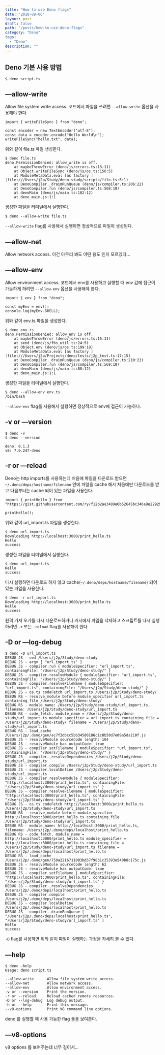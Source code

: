 ```yaml
---
title: "How to use Deno flags"
date: "2018-09-06"
layout: post
draft: false
path: "/posts/how-to-use-deno-flags"
category: "Deno"
tags: 
  - "Deno"
description: ""  
---
```


## Deno 기본 사용 방법
```
$ deno script.ts
```

## —allow-write
Allow file system write access.
코드에서 파일을 쓰려면 `--allow-write` 옵션을 사용해야 한다.
```
import { writeFileSync } from "deno";

const encoder = new TextEncoder("utf-8");
const data = encoder.encode("Hello World\n");
writeFileSync("hello.txt", data);
```
위와 같이 file.ts 파일 생성한다.

```
$ deno file.ts
deno.PermissionDenied: allow_write is off.
    at maybeThrowError (deno/js/errors.ts:13:11)
    at Object.writeFileSync (deno/js/os.ts:150:5)
    at ModuleMetaData.eval [as factory ] (file:///Users/j2p/Study/deno-study/scripts/file.ts:5:1)
    at DenoCompiler._drainRunQueue (deno/js/compiler.ts:206:22)
    at DenoCompiler.run (deno/js/compiler.ts:568:10)
    at denoMain (deno/js/main.ts:102:12)
    at deno_main.js:1:1
```
생성한 파일을 터미널에서 실행한다.

```
$ deno --allow-write file.ts
```
`--allow-write` flag를 사용해서 실행하면 정상적으로 파일이 생성된다.

## —allow-net
Allow network access.
이건 아무리 봐도 어떤 용도 인지 모르겠다...

## —allow-env
Allow environment access.
코드에서 env를 사용하고 실행할 때 env 값에 접근이 가능하게 하려면 `--allow-env` 옵션을 사용해야 한다.
```
import { env } from "deno";

const myEnv = env();
console.log(myEnv.SHELL);

```
위와 같이 env.ts 파일을 생성한다.

```
$ deno env.ts
deno.PermissionDenied: allow_env is off.
    at maybeThrowError (deno/js/errors.ts:15:11)
    at send (deno/js/fbs_util.ts:24:5)
    at Object.env (deno/js/os.ts:199:19)
    at ModuleMetaData.eval [as factory ] (file:///Users/j2p/Projects/deno/tests/j2p_test.ts:17:15)
    at DenoCompiler._drainRunQueue (deno/js/compiler.ts:210:22)
    at DenoCompiler.run (deno/js/compiler.ts:569:10)
    at denoMain (deno/js/main.ts:88:12)
    at deno_main.js:1:1
```
생성한 파일을 터미널에서 실행한다.

```
$ deno --allow-env env.ts
/bin/bash
```
`--allow-env` flag를 사용해서 실행하면 정상적으로 env에 접근이 가능하다.

## -v or —version
```
$ deno -v
$ deno --version

deno: 0.1.3
v8: 7.0.247-deno
```

## -r or —reload
Deno는 http imports를 사용하는데 처음에 파일을 다운로드 받으면 `~/.deno/deps/hostname/filename` 안에 파일을 cache 해서 처음에만 다운로드를 받고 다음부터는 cache 되어 있는 파일을 사용한다.

```
import { printHello } from "https://gist.githubusercontent.com/ry/f12b2aa3409e6b52645bc346a9e22929/raw/79318f239f51d764384a8bded8d7c6a833610dde/print_hello.ts";

printHello();
```
위와 같이 url_import.ts 파일을 생성한다.


```
$ deno url_import.ts
Downloading http://localhost:3000/print_hello.ts
Hello
success
```
생성한 파일을 터미널에서 실행한다.

```
$ deno url_import.ts
Hello
success
```
다시 실행하면 다운로드 하지 않고 cache(`~/.deno/deps/hostname/filename`) 되어 있는 파일을 사용한다.

```
$ deno -r url_import.ts
Downloading http://localhost:3000/print_hello.ts
Hello
success
```
원격 가져 오기를 다시 다운로드하거나 캐시에서 파일을 삭제하고 스크립트를 다시 실행하려면 `-r` 또는 `-reload` flag를 사용해야 한다.

## -D or —log-debug

```
$ deno -D url_import.ts
DEBUG JS - cwd /Users/j2p/Study/deno-study
DEBUG JS - argv [ "url_import.ts" ]
DEBUG JS - compiler.run { moduleSpecifier: "url_import.ts", containingFile: "/Users/j2p/Study/deno-study/" }
DEBUG JS - compiler.resolveModule { moduleSpecifier: "url_import.ts", containingFile: "/Users/j2p/Study/deno-study/" }
DEBUG JS - compiler.resolveFileName { moduleSpecifier: "url_import.ts", containingFile: "/Users/j2p/Study/deno-study/" }
DEBUG JS - os.ts codeFetch url_import.ts /Users/j2p/Study/deno-study/
DEBUG RS - resolve_module before module_specifier url_import.ts containing_file /Users/j2p/Study/deno-study/
DEBUG RS - module_name: /Users/j2p/Study/deno-study/url_import.ts, filename: /Users/j2p/Study/deno-study/url_import.ts
DEBUG RS - code_fetch. module_name = /Users/j2p/Study/deno-study/url_import.ts module_specifier = url_import.ts containing_file = /Users/j2p/Study/deno-study/ filename = /Users/j2p/Study/deno-study/url_import.ts
DEBUG RS - load_cache /Users/j2p/.deno/gen/ac7f2dbcc5bb34500186c1c8b50d7e09a5da210f.js
DEBUG JS - resolveModule sourceCode length: 104
DEBUG JS - resolveModule has outputCode: true
DEBUG JS - compiler.setFileName { moduleSpecifier: "url_import.ts", containingFile: "/Users/j2p/Study/deno-study/" }
DEBUG JS - compiler._resolveDependencies /Users/j2p/Study/deno-study/url_import.ts
DEBUG JS - compiler.compile /Users/j2p/Study/deno-study/url_import.ts
DEBUG JS - compiler.localDefine /Users/j2p/Study/deno-study/url_import.ts
DEBUG JS - compiler.resolveModule { moduleSpecifier: "http://localhost:3000/print_hello.ts", containingFile: "/Users/j2p/Study/deno-study/url_import.ts" }
DEBUG JS - compiler.resolveFileName { moduleSpecifier: "http://localhost:3000/print_hello.ts", containingFile: "/Users/j2p/Study/deno-study/url_import.ts" }
DEBUG JS - os.ts codeFetch http://localhost:3000/print_hello.ts /Users/j2p/Study/deno-study/url_import.ts
DEBUG RS - resolve_module before module_specifier http://localhost:3000/print_hello.ts containing_file /Users/j2p/Study/deno-study/url_import.ts
DEBUG RS - module_name: http://localhost:3000/print_hello.ts, filename: /Users/j2p/.deno/deps/localhost/print_hello.ts
DEBUG RS - code_fetch. module_name = http://localhost:3000/print_hello.ts module_specifier = http://localhost:3000/print_hello.ts containing_file = /Users/j2p/Study/deno-study/url_import.ts filename = /Users/j2p/.deno/deps/localhost/print_hello.ts
DEBUG RS - load_cache /Users/j2p/.deno/gen/750a2216711093bd37f9831c35393e540b8c175c.js
DEBUG JS - resolveModule sourceCode length: 62
DEBUG JS - resolveModule has outputCode: true
DEBUG JS - compiler.setFileName { moduleSpecifier: "http://localhost:3000/print_hello.ts", containingFile: "/Users/j2p/Study/deno-study/url_import.ts" }
DEBUG JS - compiler._resolveDependencies /Users/j2p/.deno/deps/localhost/print_hello.ts
DEBUG JS - compiler.compile /Users/j2p/.deno/deps/localhost/print_hello.ts
DEBUG JS - compiler.localDefine /Users/j2p/.deno/deps/localhost/print_hello.ts
DEBUG JS - compiler._drainRunQueue [ "/Users/j2p/.deno/deps/localhost/print_hello.ts", "/Users/j2p/Study/deno-study/url_import.ts" ]
Hello
success
```
`-D` flag를 사용하면 위와 같이 파일이 실행하는 과정을 자세히 볼 수 있다.

## —help

```
$ deno —help
Usage: deno script.ts

--allow-write      Allow file system write access.
--allow-net        Allow network access.
--allow-env        Allow environment access.
-v or --version    Print the version.
-r or --reload     Reload cached remote resources.
-D or --log-debug  Log debug output.
-h or --help       Print this message.
--v8-options       Print V8 command line options.
```
deno 를 실행할 때 사용 가능한 flag 들을 보여준다.

## —v8-options
v8 options 를 보여주는데 너무 길어서...